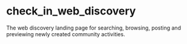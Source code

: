 # check_in_web_discovery
The web discovery landing page for searching, browsing, posting and previewing newly created community activities. 
